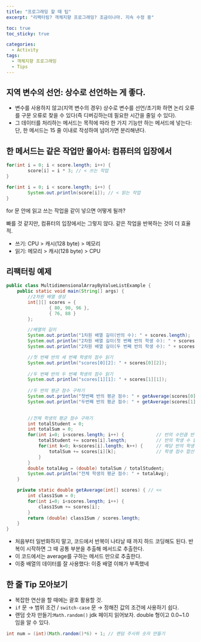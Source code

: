 ```yaml
---
title: "프로그래밍 할 때 팁"
excerpt: "리팩터링? 객체지향 프로그래밍? 조금이나마. 지속 수정 중"

toc: true
toc_sticky: true

categories:
  - Activity
tags:
  - 객체지향 프로그래밍
  - Tips
---
```


## 지역 변수의 선언: 상수로 선언하는 게 좋다.

- 변수를 사용하지 않고(지역 변수의 경우) 상수로 변수를 선언/초기화 하면 논리 오류를 구문 오류로 찾을 수 있다(즉 디버깅하는데 필요한 시간을 줄일 수 있다).
- 그 데이터를 처리하는 메서드는 목적에 따라 한 가지 기능만 하는 메서드에 넣는다: 단, 한 메서드는 15 줄 이내로 작성하여 넘어가면 분리해낸다.

## 한 메서드는 같은 작업만 몰아서: 컴퓨터의 입장에서

```java
for(int i = 0; i < score.length; i++) {
		score[i] = i * 3; // < 쓰는 작업
}

for(int i = 0; i < score.length; i++) {
		System.out.println(score[i]); // < 읽는 작업
}
```

for 문 안에 읽고 쓰는 작업을 같이 넣으면 어떻게 될까?

빠를 것 같지만, 컴퓨터의 입장에서는 그렇지 않다. 같은 작업을 반복하는 것이 더 효율적.

- 쓰기: CPU > 캐시(128 byte) > 메모리
- 읽기: 메모리 > 캐시(128 byte) > CPU

## 리팩터링 예제

```java
public class MultidimensionalArrayByValueListExample {
	public static void main(String[] args) {
		//2차원 배열 생성
		int[][] scores = {
				{ 80, 90, 96 },
				{ 76, 88 }
		};

		//배열의 길이
		System.out.println("1차원 배열 길이(반의 수): " + scores.length);
		System.out.println("2차원 배열 길이(첫 번째 반의 학생 수): " + scores[0].length);
		System.out.println("2차원 배열 길이(두 번째 반의 학생 수): " + scores[1].length);

		//첫 번째 반의 세 번째 학생의 점수 읽기
		System.out.println("scores[0][2]: " + scores[0][2]);
			
		//두 번째 반의 두 번째 학생의 점수 읽기
		System.out.println("scores[1][1]: " + scores[1][1]);
			
		//두 반의 평균 점수 구하기
		System.out.println("첫번째 반의 평균 점수: " + getAverage(scores[0])); // <<
		System.out.println("두번째 반의 평균 점수: " + getAverage(scores[1])); // <<

						
		//전체 학생의 평균 점수 구하기
		int totalStudent = 0;
		int totalSum = 0;
		for(int i=0; i<scores.length; i++) { 			// 반의 수만큼 반복
			totalStudent += scores[i].length; 			// 반의 학생 수 합산
			for(int k=0; k<scores[i].length; k++) { 	// 해당 반의 학생 수만큼 반복
				totalSum += scores[i][k]; 				// 학생 점수 합산
			}
		}
		double totalAvg = (double) totalSum / totalStudent;
		System.out.println("전체 학생의 평균 점수: " + totalAvg);
	}

	private static double getAverage(int[] scores) { // <<
		int class1Sum = 0;
		for(int i=0; i<scores.length; i++) {
			class1Sum += scores[i];
		}
		return (double) class1Sum / scores.length;
	}
}
```

- 처음부터 일반화하지 말고, 코드에서 반복이 나타날 때 까지 하드 코딩해도 된다. 반복이 시작하면 그 때 공통 부분을 추출해 메서드로 추출한다.
- 이 코드에서는 average를 구하는 메서드 만으로 추출한다.
- 이중 배열의 데이터를 잘 사용했다: 이중 배열 이해가 부족했네

## 한 줄 Tip 모아보기

- 복잡한 연산을 할 때에는 괄호 활용할 것.
- `if` 문 → 범위 조건 / `switch-case` 문 → 정해진 값의 조건에 사용하기 쉽다.
- 랜덤 숫자 만들기:`Math.random()` jdk 페이지 읽어보자. double 형이고 0.0~1.0 임을 알 수 있다.

```java
int num = (int)(Math.random()*6) + 1; // 랜덤 주사위 숫자 만들기
```

